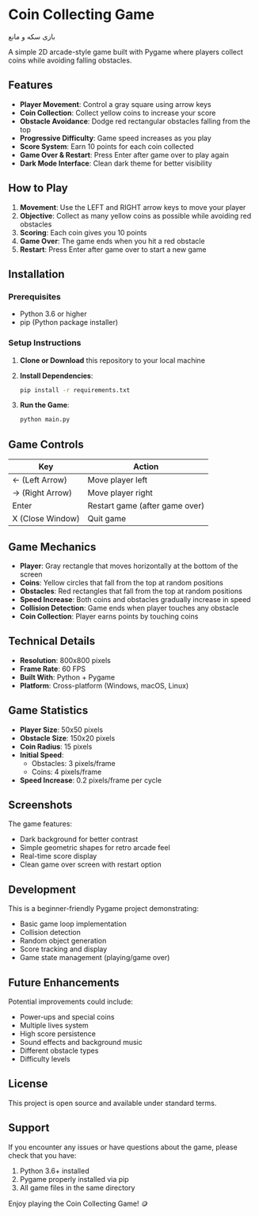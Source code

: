 # Coin Collecting Game
بازی سکه و مانع

A simple 2D arcade-style game built with Pygame where players collect coins while avoiding falling obstacles.

## Features

- **Player Movement**: Control a gray square using arrow keys
- **Coin Collection**: Collect yellow coins to increase your score
- **Obstacle Avoidance**: Dodge red rectangular obstacles falling from the top
- **Progressive Difficulty**: Game speed increases as you play
- **Score System**: Earn 10 points for each coin collected
- **Game Over & Restart**: Press Enter after game over to play again
- **Dark Mode Interface**: Clean dark theme for better visibility

## How to Play

1. **Movement**: Use the LEFT and RIGHT arrow keys to move your player
2. **Objective**: Collect as many yellow coins as possible while avoiding red obstacles
3. **Scoring**: Each coin gives you 10 points
4. **Game Over**: The game ends when you hit a red obstacle
5. **Restart**: Press Enter after game over to start a new game

## Installation

### Prerequisites
- Python 3.6 or higher
- pip (Python package installer)

### Setup Instructions

1. **Clone or Download** this repository to your local machine

2. **Install Dependencies**:
   ```bash
   pip install -r requirements.txt
   ```

3. **Run the Game**:
   ```bash
   python main.py
   ```

## Game Controls

| Key | Action |
|-----|--------|
| ← (Left Arrow) | Move player left |
| → (Right Arrow) | Move player right |
| Enter | Restart game (after game over) |
| X (Close Window) | Quit game |

## Game Mechanics

- **Player**: Gray rectangle that moves horizontally at the bottom of the screen
- **Coins**: Yellow circles that fall from the top at random positions
- **Obstacles**: Red rectangles that fall from the top at random positions
- **Speed Increase**: Both coins and obstacles gradually increase in speed
- **Collision Detection**: Game ends when player touches any obstacle
- **Coin Collection**: Player earns points by touching coins

## Technical Details

- **Resolution**: 800x800 pixels
- **Frame Rate**: 60 FPS
- **Built With**: Python + Pygame
- **Platform**: Cross-platform (Windows, macOS, Linux)

## Game Statistics

- **Player Size**: 50x50 pixels
- **Obstacle Size**: 150x20 pixels
- **Coin Radius**: 15 pixels
- **Initial Speed**: 
  - Obstacles: 3 pixels/frame
  - Coins: 4 pixels/frame
- **Speed Increase**: 0.2 pixels/frame per cycle

## Screenshots

The game features:
- Dark background for better contrast
- Simple geometric shapes for retro arcade feel
- Real-time score display
- Clean game over screen with restart option

## Development

This is a beginner-friendly Pygame project demonstrating:
- Basic game loop implementation
- Collision detection
- Random object generation
- Score tracking and display
- Game state management (playing/game over)

## Future Enhancements

Potential improvements could include:
- Power-ups and special coins
- Multiple lives system
- High score persistence
- Sound effects and background music
- Different obstacle types
- Difficulty levels

## License

This project is open source and available under standard terms.

## Support

If you encounter any issues or have questions about the game, please check that you have:
1. Python 3.6+ installed
2. Pygame properly installed via pip
3. All game files in the same directory

Enjoy playing the Coin Collecting Game! 🪙
